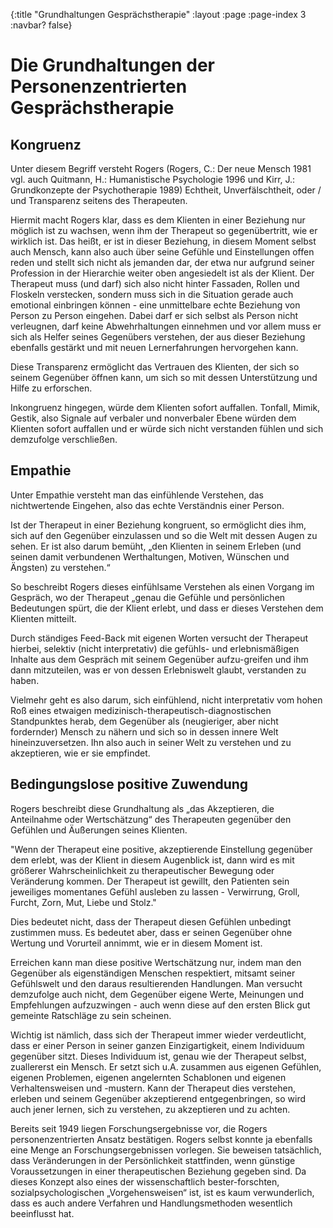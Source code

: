 {:title "Grundhaltungen Gesprächstherapie"
 :layout :page
 :page-index 3
 :navbar? false}

# Die Grundhaltungen der Personenzentrierten Gesprächstherapie

## Kongruenz
Unter diesem Begriff versteht Rogers (Rogers, C.: Der neue Mensch 1981 vgl. auch
Quitmann, H.: Humanistische Psychologie 1996 und Kirr, J.: Grundkonzepte der
Psychotherapie 1989) Echtheit, Unverfälschtheit, oder / und Transparenz seitens
des Therapeuten.

Hiermit macht Rogers klar, dass es dem Klienten in einer Beziehung nur möglich
ist zu wachsen, wenn ihm der Therapeut so gegenübertritt, wie er wirklich ist.
Das heißt, er ist in dieser Beziehung, in diesem Moment selbst auch Mensch, kann
also auch über seine Gefühle und Einstellungen offen reden und stellt sich nicht
als jemanden dar, der etwa nur aufgrund seiner Profession in der Hierarchie
weiter oben angesiedelt ist als der Klient. Der Therapeut muss (und darf) sich
also nicht hinter Fassaden, Rollen und Floskeln verstecken, sondern muss sich in
die Situation gerade auch emotional einbringen können - eine unmittelbare echte
Beziehung von Person zu Person eingehen. Dabei darf er sich selbst als Person
nicht verleugnen, darf keine Abwehrhaltungen einnehmen und vor allem muss er
sich als Helfer seines Gegenübers verstehen, der aus dieser Beziehung ebenfalls
gestärkt und mit neuen Lernerfahrungen hervorgehen kann.

Diese Transparenz ermöglicht das Vertrauen des Klienten, der sich so seinem
Gegenüber öffnen kann, um sich so mit dessen Unterstützung und Hilfe zu
erforschen.

Inkongruenz hingegen, würde dem Klienten sofort auffallen. Tonfall, Mimik, Gestik, also Signale auf verbaler und nonverbaler Ebene würden dem Klienten sofort auffallen und er würde sich nicht verstanden fühlen und sich demzufolge verschließen.

## Empathie
Unter Empathie versteht man das einfühlende Verstehen, das nichtwertende
Eingehen, also das echte Verständnis einer Person.

Ist der Therapeut in einer Beziehung kongruent, so ermöglicht dies ihm, sich auf
den Gegenüber einzulassen und so die Welt mit dessen Augen zu sehen. Er ist also
darum bemüht, „den Klienten in seinem Erleben (und seinen damit verbundenen
Werthaltungen, Motiven, Wünschen und Ängsten) zu verstehen.“

So beschreibt Rogers dieses einfühlsame Verstehen als einen Vorgang im Gespräch,
wo der Therapeut „genau die Gefühle und persönlichen Bedeutungen spürt, die der
Klient erlebt, und dass er dieses Verstehen dem Klienten mitteilt.

Durch ständiges Feed-Back mit eigenen Worten versucht der Therapeut hierbei,
selektiv (nicht interpretativ) die gefühls- und erlebnismäßigen Inhalte aus dem
Gespräch mit seinem Gegenüber aufzu-greifen und ihm dann mitzuteilen, was er von
dessen Erlebniswelt glaubt, verstanden zu haben.

Vielmehr geht es also darum, sich einfühlend, nicht interpretativ vom hohen Roß
eines etwaigen medizinisch-therapeutisch-diagnostischen Standpunktes herab, dem
Gegenüber als (neugieriger, aber nicht fordernder) Mensch zu nähern und sich so
in dessen innere Welt hineinzuversetzen. Ihn also auch in seiner Welt zu
verstehen und zu akzeptieren, wie er sie empfindet.


## Bedingungslose positive Zuwendung
Rogers beschreibt diese Grundhaltung als „das Akzeptieren, die Anteilnahme oder
Wertschätzung“ des Therapeuten gegenüber den Gefühlen und Äußerungen seines
Klienten.

"Wenn der Therapeut eine positive, akzeptierende Einstellung gegenüber dem
erlebt, was der Klient in diesem Augenblick ist, dann wird es mit größerer
Wahrscheinlichkeit zu therapeutischer Bewegung oder Veränderung kommen. Der
Therapeut ist gewillt, den Patienten sein jeweiliges momentanes Gefühl ausleben
zu lassen - Verwirrung, Groll, Furcht, Zorn, Mut, Liebe und Stolz."

Dies bedeutet nicht, dass der Therapeut diesen Gefühlen unbedingt zustimmen
muss. Es bedeutet aber, dass er seinen Gegenüber ohne Wertung und Vorurteil
annimmt, wie er in diesem Moment ist.

Erreichen kann man diese positive Wertschätzung nur, indem man den Gegenüber als
eigenständigen Menschen respektiert, mitsamt seiner Gefühlswelt und den daraus
resultierenden Handlungen. Man versucht demzufolge auch nicht, dem Gegenüber
eigene Werte, Meinungen und Empfehlungen aufzuzwingen - auch wenn diese auf den
ersten Blick gut gemeinte Ratschläge zu sein scheinen.

Wichtig ist nämlich, dass sich der Therapeut immer wieder verdeutlicht, dass er
einer Person in seiner ganzen Einzigartigkeit, einem Individuum gegenüber sitzt.
Dieses Individuum ist, genau wie der Therapeut selbst, zuallererst ein Mensch.
Er setzt sich u.A. zusammen aus eigenen Gefühlen, eigenen Problemen, eigenen
angelernten Schablonen und eigenen Verhaltensweisen und -mustern. Kann der
Therapeut dies verstehen, erleben und seinem Gegenüber akzeptierend
entgegenbringen, so wird auch jener lernen, sich zu verstehen, zu akzeptieren
und zu achten.

Bereits seit 1949 liegen Forschungsergebnisse vor, die Rogers
personenzentrierten Ansatz bestätigen. Rogers selbst konnte ja ebenfalls eine
Menge an Forschungsergebnissen vorlegen. Sie beweisen tatsächlich, dass
Veränderungen in der Persönlichkeit stattfinden, wenn günstige Voraussetzungen
in einer therapeutischen Beziehung gegeben sind. Da dieses Konzept also eines
der wissenschaftlich bester-forschten, sozialpsychologischen „Vorgehensweisen“
ist, ist es kaum verwunderlich, dass es auch andere Verfahren und
Handlungsmethoden wesentlich beeinflusst hat.

